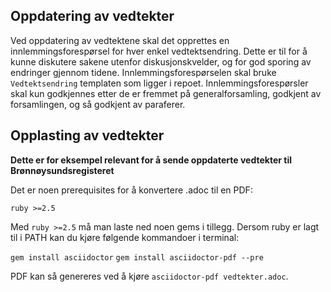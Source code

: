 ## Oppdatering av vedtekter

Ved oppdatering av vedtektene skal det opprettes en innlemmingsforespørsel for hver enkel vedtektsendring. Dette er til for å kunne diskutere sakene utenfor diskusjonskvelder, og for god sporing av endringer gjennom tidene. Innlemmingsforespørselen skal bruke `Vedtektsendring` templaten som ligger i repoet. Innlemmingsforespørsler skal kun godkjennes etter de er fremmet på generalforsamling, godkjent av forsamlingen, og så godkjent av paraferer.

## Opplasting av vedtekter

**Dette er for eksempel relevant for å sende oppdaterte vedtekter til Brønnøysundsregisteret**

Det er noen prerequisites for å konvertere .adoc til en PDF:

`ruby >=2.5`

Med `ruby >=2.5` må man laste ned noen gems i tillegg. Dersom ruby er lagt til i PATH kan du kjøre følgende kommandoer i terminal:

`gem install asciidoctor`
`gem install asciidoctor-pdf --pre`

PDF kan så genereres ved å kjøre `asciidoctor-pdf vedtekter.adoc`.
